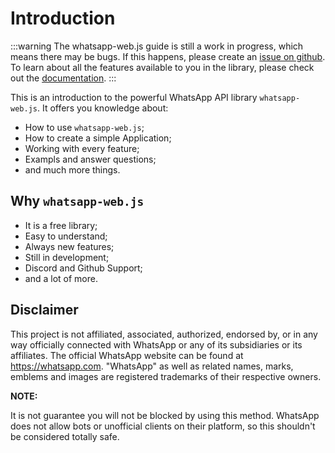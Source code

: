 # Introduction

:::warning
The whatsapp-web.js guide is still a work in progress, which means there may be bugs. If this happens, please create an [issue on github](https://github.com/wwebjs/wwebjs.dev/issues/new). To learn about all the features available to you in the library, please check out the [documentation](https://docs.wwebjs.dev/).
:::

This is an introduction to the powerful WhatsApp API library `whatsapp-web.js`. It offers you knowledge about:

- How to use `whatsapp-web.js`;
- How to create a simple Application;
- Working with every feature;
- Exampls and answer questions;
- and much more things.

<!-- an incredible number of ways to interact with WhatsApp. You can run a WhatsApp API client that connects through the WhatsApp Web browser app. It uses Puppeteer to run a real instance of Whatsapp Web to avoid getting blocked. --->


## Why `whatsapp-web.js`

- It is a free library;
- Easy to understand;
- Always new features;
- Still in development;
- Discord and Github Support;
- and a lot of more.

## Disclaimer

This project is not affiliated, associated, authorized, endorsed by, or in any way officially connected with WhatsApp or any of its subsidiaries or its affiliates. The official WhatsApp website can be found at https://whatsapp.com. "WhatsApp" as well as related names, marks, emblems and images are registered trademarks of their respective owners.

**NOTE:**

It is not guarantee you will not be blocked by using this method. WhatsApp does not allow bots or unofficial clients on their platform, so this shouldn't be considered totally safe.

<!--- Create your Website/App/Bots/and more -> //create changing HTML on this --->